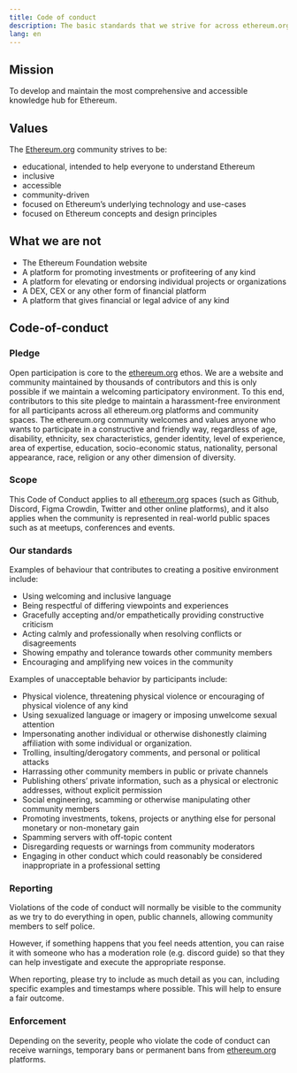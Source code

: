 ```yaml
---
title: Code of conduct
description: The basic standards that we strive for across ethereum.org spaces.
lang: en
---
```


## Mission

To develop and maintain the most comprehensive and accessible knowledge hub for Ethereum.

## Values

The [Ethereum.org](http://Ethereum.org) community strives to be:

- educational, intended to help everyone to understand Ethereum
- inclusive
- accessible
- community-driven
- focused on Ethereum’s underlying technology and use-cases
- focused on Ethereum concepts and design principles

## What we are not

- The Ethereum Foundation website
- A platform for promoting investments or profiteering of any kind
- A platform for elevating or endorsing individual projects or organizations
- A DEX, CEX or any other form of financial platform
- A platform that gives financial or legal advice of any kind

## Code-of-conduct

### Pledge

Open participation is core to the [ethereum.org](http://ethereum.org) ethos. We are a website and community maintained by thousands of contributors and this is only possible if we maintain a welcoming participatory environment. To this end, contributors to this site pledge to maintain a harassment-free environment for all participants across all ethereum.org platforms and community spaces. The ethereum.org community welcomes and values anyone who wants to participate in a constructive and friendly way, regardless of age, disability, ethnicity, sex characteristics, gender identity, level of experience, area of expertise, education, socio-economic status, nationality, personal appearance, race, religion or any other dimension of diversity.

### Scope

This Code of Conduct applies to all [ethereum.org](http://ethereum.org) spaces (such as Github, Discord, Figma Crowdin, Twitter and other online platforms), and it also applies when the community is represented in real-world public spaces such as at meetups, conferences and events.

### Our standards

Examples of behaviour that contributes to creating a positive environment include:

- Using welcoming and inclusive language
- Being respectful of differing viewpoints and experiences
- Gracefully accepting and/or empathetically providing constructive criticism
- Acting calmly and professionally when resolving conflicts or disagreements
- Showing empathy and tolerance towards other community members
- Encouraging and amplifying new voices in the community

Examples of unacceptable behavior by participants include:

- Physical violence, threatening physical violence or encouraging of physical violence of any kind
- Using sexualized language or imagery or imposing unwelcome sexual attention
- Impersonating another individual or otherwise dishonestly claiming affiliation with some individual or organization.
- Trolling, insulting/derogatory comments, and personal or political attacks
- Harrassing other community members in public or private channels
- Publishing others’ private information, such as a physical or electronic addresses, without explicit permission
- Social engineering, scamming or otherwise manipulating other community members
- Promoting investments, tokens, projects or anything else for personal monetary or non-monetary gain
- Spamming servers with off-topic content
- Disregarding requests or warnings from community moderators
- Engaging in other conduct which could reasonably be considered inappropriate in a professional setting

### Reporting

Violations of the code of conduct will normally be visible to the community as we try to do everything in open, public channels, allowing community members to self police.

However, if something happens that you feel needs attention, you can raise it with someone who has a moderation role (e.g. discord guide) so that they can help investigate and execute the appropriate response.

When reporting, please try to include as much detail as you can, including specific examples and timestamps where possible. This will help to ensure a fair outcome.

### Enforcement

Depending on the severity, people who violate the code of conduct can receive warnings, temporary bans or permanent bans from [ethereum.org](http://ethereum.org) platforms.
